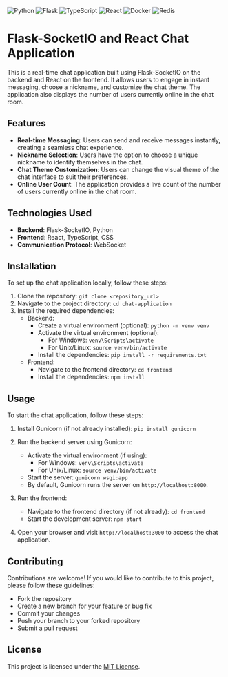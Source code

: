 ![Python](https://img.shields.io/badge/Python-14354C?style=for-the-badge&logo=python&logoColor=white)
![Flask](https://img.shields.io/badge/Flask-000000?style=for-the-badge&logo=flask&logoColor=white)
![TypeScript](https://img.shields.io/badge/TypeScript-007ACC?style=for-the-badge&logo=typescript&logoColor=white)
![React](https://img.shields.io/badge/React-20232A?style=for-the-badge&logo=react&logoColor=61DAFB)
![Docker](https://img.shields.io/badge/docker-%230db7ed.svg?style=for-the-badge&logo=docker&logoColor=white)
![Redis](https://img.shields.io/badge/redis-%23DD0031.svg?&style=for-the-badge&logo=redis&logoColor=white)

# Flask-SocketIO and React Chat Application

This is a real-time chat application built using Flask-SocketIO on the backend and React on the frontend. It allows users to engage in instant messaging, choose a nickname, and customize the chat theme. The application also displays the number of users currently online in the chat room.

## Features

- **Real-time Messaging**: Users can send and receive messages instantly, creating a seamless chat experience.
- **Nickname Selection**: Users have the option to choose a unique nickname to identify themselves in the chat.
- **Chat Theme Customization**: Users can change the visual theme of the chat interface to suit their preferences.
- **Online User Count**: The application provides a live count of the number of users currently online in the chat room.

## Technologies Used

- **Backend**: Flask-SocketIO, Python
- **Frontend**: React, TypeScript, CSS
- **Communication Protocol**: WebSocket

## Installation

To set up the chat application locally, follow these steps:

1. Clone the repository: `git clone <repository_url>`
2. Navigate to the project directory: `cd chat-application`
3. Install the required dependencies:
   - Backend:
     - Create a virtual environment (optional): `python -m venv venv`
     - Activate the virtual environment (optional):
       - For Windows: `venv\Scripts\activate`
       - For Unix/Linux: `source venv/bin/activate`
     - Install the dependencies: `pip install -r requirements.txt`
   - Frontend:
     - Navigate to the frontend directory: `cd frontend`
     - Install the dependencies: `npm install`

## Usage

To start the chat application, follow these steps:

1. Install Gunicorn (if not already installed): `pip install gunicorn`
2. Run the backend server using Gunicorn:
   - Activate the virtual environment (if using): 
     - For Windows: `venv\Scripts\activate`
     - For Unix/Linux: `source venv/bin/activate`
   - Start the server: `gunicorn wsgi:app`
   - By default, Gunicorn runs the server on `http://localhost:8000`.

3. Run the frontend:
   - Navigate to the frontend directory (if not already): `cd frontend`
   - Start the development server: `npm start`
4. Open your browser and visit `http://localhost:3000` to access the chat application.

## Contributing

Contributions are welcome! If you would like to contribute to this project, please follow these guidelines:
- Fork the repository
- Create a new branch for your feature or bug fix
- Commit your changes
- Push your branch to your forked repository
- Submit a pull request

## License

This project is licensed under the [MIT License](https://github.com/SoulNaturalist/reactive-super-chat/blob/main/LICENSE).
